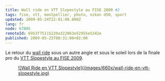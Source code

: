 ```yaml
---
title: Wall ride en VTT Slopestyle au FISE 2009 #2
tags: fise, vtt, montpellier, photo, nikon d50, sport
updated: 2009-05-24T22:01:08.000Z
lang: fr
node: 67805
remoteId: 6953f75115220a322063e52955e5342e
published: 2009-05-25T00:31:00+02:00
---
```


Le retour du [wall ride](/post/wall-ride-en-vtt-slopestyle-au-fise-2009) sous un autre angle et sous le soleil lors de la finale pro du [VTT Slopestyle au FISE 2009](/post/lecon-de-tricks-en-vtt-slopestyle-au-fise-2009).

<figure class="object-center"><a href="/images/wall-ride-en-vtt-slopestyle.jpg">![Wall Ride en VTT Slopestyle](/images/660x/wall-ride-en-vtt-slopestyle.jpg)
</a></figure>

